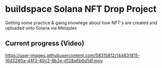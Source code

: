 # buildspace Solana NFT Drop Project

Getting some practice & gaing knowlege about how NFT's are created and uploaded onto Solana via Metaplex


## Current progress (Video)

https://user-images.githubusercontent.com/58315812/144831815-16d3280a-d4f3-40c2-8b2e-d128a6b6d1df.mov

